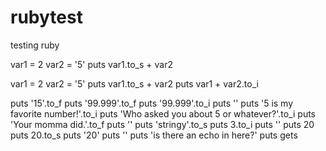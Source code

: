 rubytest
========

testing ruby

var1 = 2
var2 = '5'
puts var1.to_s + var2

var1 = 2
var2 = '5'
puts var1.to_s + var2
puts var1 + var2.to_i

puts '15'.to_f
puts '99.999'.to_f
puts '99.999'.to_i
puts ''
puts '5 is my favorite number!'.to_i
puts 'Who asked you about 5 or whatever?'.to_i
puts 'Your momma did.'.to_f
puts ''
puts 'stringy'.to_s
puts 3.to_i
puts ''
puts 20
puts 20.to_s
puts '20'
puts ''
puts 'is there an echo in here?'
puts gets
